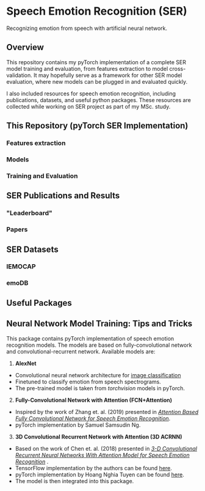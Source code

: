 # Speech Emotion Recognition (SER)

Recognizing emotion from speech with artificial neural network. 

## Overview

This repository contains my pyTorch implementation of a complete SER model training and evaluation, from features extraction to model cross-validation. It may hopefully serve as a framework for other SER model evaluation, where new models can be plugged in and evaluated quickly.

I also included resources for speech emotion recognition, including publications, datasets, and useful python packages. These resources are collected while working on SER project as part of my MSc. study. 

## This Repository (pyTorch SER Implementation)

### Features extraction

### Models

### Training and Evaluation


## SER Publications and Results

### "Leaderboard"

### Papers


## SER Datasets

### IEMOCAP

### emoDB


## Useful Packages


## Neural Network Model Training: Tips and Tricks




This package contains pyTorch implementation of speech emotion recognition models. The models are based on fully-convolutional network and convolutional-recurrent network. Available models are:

1. __AlexNet__ 
- Convolutional neural network architecture for [image classification](https://papers.nips.cc/paper/4824-imagenet-classification-with-deep-convolutional-neural-networks.pdf)
- Finetuned to classify emotion from speech spectrograms. 
- The pre-trained model is taken from *torchvision* models in pyTorch.
2. __Fully-Convolutional Network with Attention (FCN+Attention)__
- Inspired by the work of Zhang et. al. (2019) presented in [*Attention Based Fully Convolutional Network for Speech Emotion Recognition*](https://arxiv.org/abs/1806.01506). 
- pyTorch implementation by Samuel Samsudin Ng.
3. __3D Convolutional Recurrent Network with Attention (3D ACRNN)__
- Based on the work of Chen et. al. (2018) presented in [*3-D Convolutional Recurrent Neural Networks With Attention Model for Speech Emotion Recognition*](https://www.researchgate.net/publication/326638635_3-D_Convolutional_Recurrent_Neural_Networks_With_Attention_Model_for_Speech_Emotion_Recognition) . 
- TensorFlow implementation by the authors can be found [here](https://github.com/xuanjihe/speech-emotion-recognition).
- pyTorch implementation by Hoang Nghia Tuyen can be found [here](https://github.com/NTU-SER/speech_utils). 
- The model is then integrated into this package.
